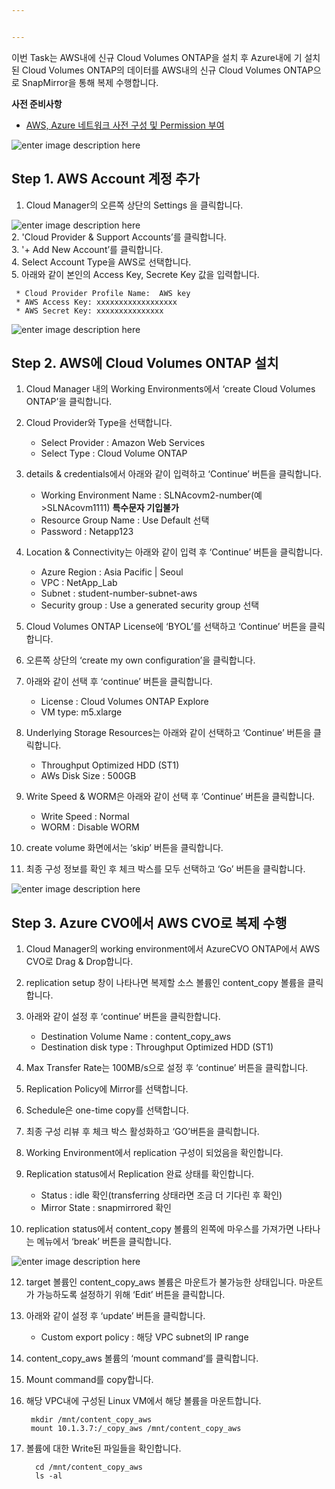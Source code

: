```yaml
---


---
```


<p>이번 Task는 AWS내에 신규 Cloud Volumes ONTAP을 설치 후 Azure내에 기 설치된 Cloud Volumes ONTAP의 데이터를 AWS내의 신규 Cloud Volumes ONTAP으로 SnapMirror을 통해 복제 수행합니다.</p>
<p><strong>사전 준비사항</strong></p>
<ul>
<li><a href="https://github.com/netappkr/NetAppCloudSolutionCenter/tree/master/Pre-Work">AWS, Azure 네트워크 사전 구성 및 Permission 부여</a></li>
</ul>
<p><img src="https://github.com/netappkr/NetAppCloudSolutionCenter/blob/master/Data_Mobility_MultiCloud/images/azuretoaws.png?raw=true" alt="enter image description here"></p>
<h2 id="step-1.-aws-account-계정-추가">Step 1. AWS Account 계정 추가</h2>
<ol>
<li>Cloud Manager의 오른쪽 상단의 Settings 을 클릭합니다.</li>
</ol>
<p><img src="https://github.com/netappkr/NetAppCloudSolutionCenter/blob/master/Data_Mobility_MultiCloud/images/aws_account.PNG?raw=true" alt="enter image description here"><br>
2.  'Cloud Provider &amp; Support Accounts’를 클릭합니다.<br>
3.  '+ Add New Account’를 클릭합니다.<br>
4.  Select Account Type을 AWS로 선택합니다.<br>
5.  아래와 같이 본인의 Access Key, Secrete Key 값을 입력합니다.</p>
<pre><code> * Cloud Provider Profile Name:  AWS key 
 * AWS Access Key: xxxxxxxxxxxxxxxxxx
 * AWS Secret Key: xxxxxxxxxxxxxxx
</code></pre>
<p><img src="https://github.com/netappkr/NetAppCloudSolutionCenter/blob/master/Data_Mobility_MultiCloud/images/aws_key.PNG?raw=true" alt="enter image description here"></p>
<h2 id="step-2.-aws에-cloud-volumes-ontap-설치">Step 2. AWS에 Cloud Volumes ONTAP 설치</h2>
<ol>
<li>
<p>Cloud Manager 내의 Working Environments에서 ‘create Cloud Volumes ONTAP’을 클릭합니다.</p>
</li>
<li>
<p>Cloud Provider와 Type을 선택합니다.</p>
<ul>
<li>Select Provider : Amazon Web Services</li>
<li>Select Type : Cloud Volume ONTAP</li>
</ul>
</li>
<li>
<p>details &amp; credentials에서 아래와 같이 입력하고 ‘Continue’ 버튼을 클릭합니다.</p>
<ul>
<li>Working Environment Name : SLNAcovm2-number(예&gt;SLNAcovm1111) <strong>특수문자 기입불가</strong></li>
<li>Resource Group Name : Use Default 선택</li>
<li>Password : Netapp123</li>
</ul>
</li>
<li>
<p>Location &amp; Connectivity는 아래와 같이 입력 후 ‘Continue’ 버튼을 클릭합니다.</p>
<ul>
<li>Azure Region : Asia Pacific | Seoul</li>
<li>VPC : NetApp_Lab</li>
<li>Subnet : student-number-subnet-aws</li>
<li>Security group : Use a generated security group 선택</li>
</ul>
</li>
<li>
<p>Cloud Volumes ONTAP License에 ‘BYOL’를 선택하고 ‘Continue’ 버튼을 클릭합니다.</p>
</li>
<li>
<p>오른쪽 상단의 ‘create my own configuration’을 클릭합니다.</p>
</li>
<li>
<p>아래와 같이 선택 후 ‘continue’ 버튼을 클릭합니다.</p>
<ul>
<li>License : Cloud Volumes ONTAP Explore</li>
<li>VM type: m5.xlarge</li>
</ul>
</li>
<li>
<p>Underlying Storage Resources는 아래와 같이 선택하고 ‘Continue’ 버튼을 클릭합니다.</p>
<ul>
<li>Throughput Optimized HDD (ST1)</li>
<li>AWs Disk Size : 500GB</li>
</ul>
</li>
<li>
<p>Write Speed &amp; WORM은 아래와 같이 선택 후 ‘Continue’ 버튼을 클릭합니다.</p>
<ul>
<li>Write Speed : Normal</li>
<li>WORM : Disable WORM</li>
</ul>
</li>
<li>
<p>create volume 화면에서는 ‘skip’ 버튼을 클릭합니다.</p>
</li>
<li>
<p>최종 구성 정보를 확인 후 체크 박스를 모두 선택하고 ‘Go’ 버튼을 클릭합니다.</p>
</li>
</ol>
<p><img src="https://github.com/netappkr/NetAppCloudSolutionCenter/blob/master/Data_Mobility_MultiCloud/images/AWS_CVO.PNG?raw=true" alt="enter image description here"></p>
<h2 id="step-3.-azure-cvo에서-aws-cvo로-복제-수행">Step 3. Azure CVO에서 AWS CVO로 복제 수행</h2>
<ol>
<li>
<p>Cloud Manager의  working environment에서  AzureCVO ONTAP에서 AWS CVO로 Drag &amp; Drop합니다.</p>
</li>
<li>
<p>replication setup 창이 나타나면 복제할 소스 볼륨인 content_copy 볼륨을 클릭합니다.</p>
</li>
<li>
<p>아래와 같이 설정 후 ‘continue’ 버튼을 클릭한합니다.</p>
<ul>
<li>Destination Volume Name : content_copy_aws</li>
<li>Destination disk type : Throughput Optimized HDD (ST1)</li>
</ul>
</li>
<li>
<p>Max Transfer Rate는 100MB/s으로 설정 후 ‘continue’ 버튼을 클릭합니다.</p>
</li>
<li>
<p>Replication Policy에 Mirror를 선택합니다.</p>
</li>
<li>
<p>Schedule은 one-time copy를 선택합니다.</p>
</li>
<li>
<p>최종 구성 리뷰 후 체크 박스 활성화하고 ‘GO’버튼을 클릭합니다.</p>
</li>
<li>
<p>Working Environment에서 replication 구성이 되었음을 확인합니다.</p>
</li>
<li>
<p>Replication status에서 Replication 완료 상태를 확인합니다.</p>
<ul>
<li>Status : idle 확인(transferring 상태라면 조금 더 기다린 후 확인)</li>
<li>Mirror State : snapmirrored 확인</li>
</ul>
</li>
<li>
<p>replication status에서 content_copy 볼륨의 왼쪽에 마우스를 가져가면 나타나는 메뉴에서 ‘break’ 버튼을 클릭합니다.</p>
</li>
</ol>
<p><img src="https://github.com/netappkr/NetAppCloudSolutionCenter/blob/master/Data_Mobility_MultiCloud/images/break_replication.png?raw=true" alt="enter image description here"></p>
<ol start="12">
<li>
<p>target 볼륨인 content_copy_aws 볼륨은 마운트가 불가능한 상태입니다. 마운트가 가능하도록 설정하기 위해 ‘Edit’ 버튼을 클릭합니다.</p>
</li>
<li>
<p>아래와 같이 설정 후 ‘update’ 버튼을 클릭합니다.</p>
<ul>
<li>Custom export policy : 해당 VPC subnet의 IP range</li>
</ul>
</li>
<li>
<p>content_copy_aws 볼륨의 ‘mount command’를 클릭합니다.</p>
</li>
<li>
<p>Mount command를 copy합니다.</p>
</li>
<li>
<p>해당 VPC내에 구성된 Linux VM에서 해당 볼륨을 마운트합니다.</p>
<pre><code> mkdir /mnt/content_copy_aws
 mount 10.1.3.7:/_copy_aws /mnt/content_copy_aws
</code></pre>
</li>
<li>
<p>볼륨에 대한 Write된 파일들을  확인합니다.</p>
<pre><code>  cd /mnt/content_copy_aws
  ls -al
</code></pre>
</li>
</ol>

<!--stackedit_data:
eyJoaXN0b3J5IjpbMTUzNTM0Mjk2N119
-->